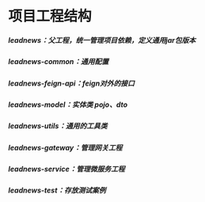 # 项目工程结构

##### leadnews：父工程，统一管理项目依赖，定义通用jar包版本

##### leadnews-common：通用配置

##### leadnews-feign-api：feign对外的接口

##### leadnews-model：实体类 pojo、dto

##### leadnews-utils：通用的工具类

##### leadnews-gateway：管理网关工程

##### leadnews-service：管理微服务工程

##### leadnews-test：存放测试案例
